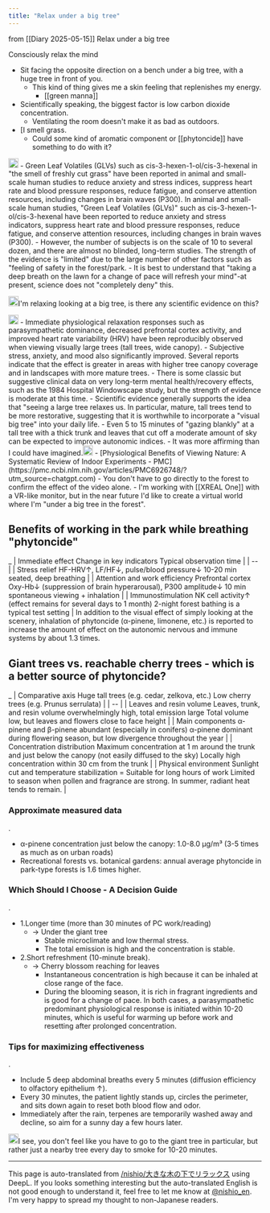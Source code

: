 ```yaml
---
title: "Relax under a big tree"
---
```


from  [[Diary 2025-05-15]]
Relax under a big tree

Consciously relax the mind
- Sit facing the opposite direction on a bench under a big tree, with a huge tree in front of you.
    - This kind of thing gives me a skin feeling that replenishes my energy.
        - [[green manna]]
- Scientifically speaking, the biggest factor is low carbon dioxide concentration.
    - Ventilating the room doesn't make it as bad as outdoors.
- [I smell grass.
    - Could some kind of aromatic component or [[phytoncide]] have something to do with it?

<img src='https://scrapbox.io/api/pages/nishio-en/o3/icon' alt='o3.icon' height="19.5"/>
- Green Leaf Volatiles (GLVs) such as cis-3-hexen-1-ol/cis-3-hexenal in "the smell of freshly cut grass" have been reported in animal and small-scale human studies to reduce anxiety and stress indices, suppress heart rate and blood pressure responses, reduce fatigue, and conserve attention resources, including changes in brain waves (P300). In animal and small-scale human studies, "Green Leaf Volatiles (GLVs)" such as cis-3-hexen-1-ol/cis-3-hexenal have been reported to reduce anxiety and stress indicators, suppress heart rate and blood pressure responses, reduce fatigue, and conserve attention resources, including changes in brain waves (P300).
- However, the number of subjects is on the scale of 10 to several dozen, and there are almost no blinded, long-term studies. The strength of the evidence is "limited" due to the large number of other factors such as "feeling of safety in the forest/park.
- It is best to understand that "taking a deep breath on the lawn for a change of pace will refresh your mind"-at present, science does not "completely deny" this.

<img src='https://scrapbox.io/api/pages/nishio-en/nishio/icon' alt='nishio.icon' height="19.5"/>I'm relaxing looking at a big tree, is there any scientific evidence on this?

<img src='https://scrapbox.io/api/pages/nishio-en/o3/icon' alt='o3.icon' height="19.5"/>
- Immediate physiological relaxation responses such as parasympathetic dominance, decreased prefrontal cortex activity, and improved heart rate variability (HRV) have been reproducibly observed when viewing visually large trees (tall trees, wide canopy).
- Subjective stress, anxiety, and mood also significantly improved. Several reports indicate that the effect is greater in areas with higher tree canopy coverage and in landscapes with more mature trees.
- There is some classic but suggestive clinical data on very long-term mental health/recovery effects, such as the 1984 Hospital Windowscape study, but the strength of evidence is moderate at this time.
- Scientific evidence generally supports the idea that "seeing a large tree relaxes us. In particular, mature, tall trees tend to be more restorative, suggesting that it is worthwhile to incorporate a "visual big tree" into your daily life.
    - Even 5 to 15 minutes of "gazing blankly" at a tall tree with a thick trunk and leaves that cut off a moderate amount of sky can be expected to improve autonomic indices.
    - It was more affirming than I could have imagined.<img src='https://scrapbox.io/api/pages/nishio-en/nishio/icon' alt='nishio.icon' height="19.5"/>
        - [Physiological Benefits of Viewing Nature: A Systematic Review of Indoor Experiments - PMC](https://pmc.ncbi.nlm.nih.gov/articles/PMC6926748/?utm_source=chatgpt.com)
        - You don't have to go directly to the forest to confirm the effect of the video alone.
        - I'm working with [[XREAL One]] with a VR-like monitor, but in the near future I'd like to create a virtual world where I'm "under a big tree in the forest".


## Benefits of working in the park while breathing "phytoncide"
_
| Immediate effect Change in key indicators Typical observation time |
| -- |
| Stress relief HF-HRV↑, LF/HF↓, pulse/blood pressure↓ 10-20 min seated, deep breathing |
| Attention and work efficiency Prefrontal cortex Oxy-Hb↓ (suppression of brain hyperarousal), P300 amplitude↓ 10 min spontaneous viewing + inhalation |
| Immunostimulation NK cell activity↑ (effect remains for several days to 1 month) 2-night forest bathing is a typical test setting |
In addition to the visual effect of simply looking at the scenery, inhalation of phytoncide (α-pinene, limonene, etc.) is reported to increase the amount of effect on the autonomic nervous and immune systems by about 1.3 times.

## Giant trees vs. reachable cherry trees - which is a better source of phytoncide?
_
| Comparative axis Huge tall trees (e.g. cedar, zelkova, etc.) Low cherry trees (e.g. Prunus serrulata) |
| -- |
| Leaves and resin volume Leaves, trunk, and resin volume overwhelmingly high, total emission large Total volume low, but leaves and flowers close to face height |
| Main components α-pinene and β-pinene abundant (especially in conifers) α-pinene dominant during flowering season, but low divergence throughout the year |
| Concentration distribution Maximum concentration at 1 m around the trunk and just below the canopy (not easily diffused to the sky) Locally high concentration within 30 cm from the trunk |
| Physical environment Sunlight cut and temperature stabilization = Suitable for long hours of work Limited to season when pollen and fragrance are strong. In summer, radiant heat tends to remain. |
### Approximate measured data
.
- α-pinene concentration just below the canopy: 1.0-8.0 µg/m³ (3-5 times as much as on urban roads)
- Recreational forests vs. botanical gardens: annual average phytoncide in park-type forests is 1.6 times higher.

### Which Should I Choose - A Decision Guide
.
- 1.Longer time (more than 30 minutes of PC work/reading)
    - → Under the giant tree
        - Stable microclimate and low thermal stress.
        - The total emission is high and the concentration is stable.
- 2.Short refreshment (10-minute break).
    - → Cherry blossom reaching for leaves
        - Instantaneous concentration is high because it can be inhaled at close range of the face.
        - During the blooming season, it is rich in fragrant ingredients and is good for a change of pace.
In both cases, a parasympathetic predominant physiological response is initiated within 10-20 minutes, which is useful for warming up before work and resetting after prolonged concentration.

### Tips for maximizing effectiveness
.
- Include 5 deep abdominal breaths every 5 minutes (diffusion efficiency to olfactory epithelium ↑).
- Every 30 minutes, the patient lightly stands up, circles the perimeter, and sits down again to reset both blood flow and odor.
- Immediately after the rain, terpenes are temporarily washed away and decline, so aim for a sunny day a few hours later.

<img src='https://scrapbox.io/api/pages/nishio-en/nishio/icon' alt='nishio.icon' height="19.5"/>I see, you don't feel like you have to go to the giant tree in particular, but rather just a nearby tree every day to smoke for 10-20 minutes.

---
This page is auto-translated from [/nishio/大きな木の下でリラックス](https://scrapbox.io/nishio/大きな木の下でリラックス) using DeepL. If you looks something interesting but the auto-translated English is not good enough to understand it, feel free to let me know at [@nishio_en](https://twitter.com/nishio_en). I'm very happy to spread my thought to non-Japanese readers.